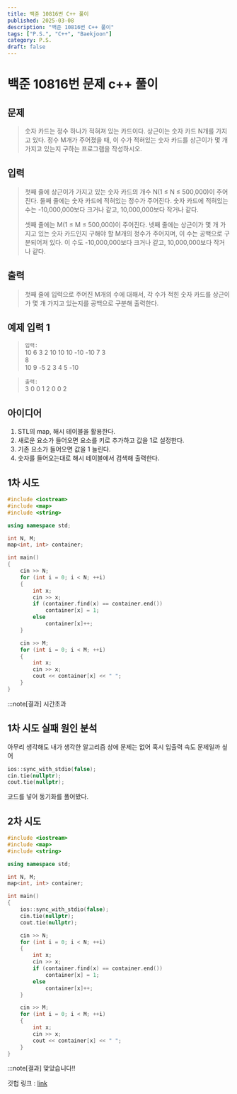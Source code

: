 ```yaml
---
title: 백준 10816번 C++ 풀이 
published: 2025-03-08
description: "백준 10816번 C++ 풀이"
tags: ["P.S.", "C++", "Baekjoon"]
category: P.S.
draft: false
---
```


# 백준 10816번 문제 c++ 풀이

## 문제 

> 숫자 카드는 정수 하나가 적혀져 있는 카드이다. 상근이는 숫자 카드 N개를 가지고 있다. 정수 M개가 주어졌을 때, 이 수가 적혀있는 숫자 카드를 상근이가 몇 개 가지고 있는지 구하는 프로그램을 작성하시오.

## 입력

> 첫째 줄에 상근이가 가지고 있는 숫자 카드의 개수 N(1 ≤ N ≤ 500,000)이 주어진다. 둘째 줄에는 숫자 카드에 적혀있는 정수가 주어진다. 숫자 카드에 적혀있는 수는 -10,000,000보다 크거나 같고, 10,000,000보다 작거나 같다.
>
> 셋째 줄에는 M(1 ≤ M ≤ 500,000)이 주어진다. 넷째 줄에는 상근이가 몇 개 가지고 있는 숫자 카드인지 구해야 할 M개의 정수가 주어지며, 이 수는 공백으로 구분되어져 있다. 이 수도 -10,000,000보다 크거나 같고, 10,000,000보다 작거나 같다.

## 출력

> 첫째 줄에 입력으로 주어진 M개의 수에 대해서, 각 수가 적힌 숫자 카드를 상근이가 몇 개 가지고 있는지를 공백으로 구분해 출력한다.



## 예제 입력 1

> `입력:`  
> 10
> 6 3 2 10 10 10 -10 -10 7 3  
> 8  
> 10 9 -5 2 3 4 5 -10  

>`출력:`  
> 3 0 0 1 2 0 0 2
 
## 아이디어

1. STL의 map, 해시 테이블을 활용한다.
2. 새로운 요소가 들어오면 요소를 키로 추가하고 값을 1로 설정한다.
3. 기존 요소가 들어오면 값을 1 늘린다.
4. 숫자를 들어오는대로 해시 테이블에서 검색해 출력한다.  

## 1차 시도

```cpp
#include <iostream>
#include <map>
#include <string>

using namespace std;

int N, M;
map<int, int> container;

int main()
{
    cin >> N;
    for (int i = 0; i < N; ++i)
    {
        int x;
        cin >> x;
        if (container.find(x) == container.end())
            container[x] = 1;
        else
            container[x]++;
    }

    cin >> M;
    for (int i = 0; i < M; ++i)
    {
        int x;
        cin >> x;
        cout << container[x] << " ";
    }
}
```

:::note[결과]
시간초과

## 1차 시도 실패 원인 분석
아무리 생각해도 내가 생각한 알고리즘 상에 문제는 없어 혹시 입출력 속도 문제일까 싶어 
```cpp
ios::sync_with_stdio(false);
cin.tie(nullptr);
cout.tie(nullptr);
```
코드를 넣어 동기화를 풀어봤다.

## 2차 시도

```cpp
#include <iostream>
#include <map>
#include <string>

using namespace std;

int N, M;
map<int, int> container;

int main()
{
    ios::sync_with_stdio(false);
    cin.tie(nullptr);
    cout.tie(nullptr);

    cin >> N;
    for (int i = 0; i < N; ++i)
    {
        int x;
        cin >> x;
        if (container.find(x) == container.end())
            container[x] = 1;
        else
            container[x]++;
    }

    cin >> M;
    for (int i = 0; i < M; ++i)
    {
        int x;
        cin >> x;
        cout << container[x] << " ";
    }
}
```


:::note[결과]
맞았습니다!!



깃헙 링크 : [link](https://github.com/Ushio-Hayase/Baekjoon/tree/main/%EB%B0%B1%EC%A4%80/Silver/10816.%E2%80%85%EC%88%AB%EC%9E%90%E2%80%85%EC%B9%B4%EB%93%9C%E2%80%852)